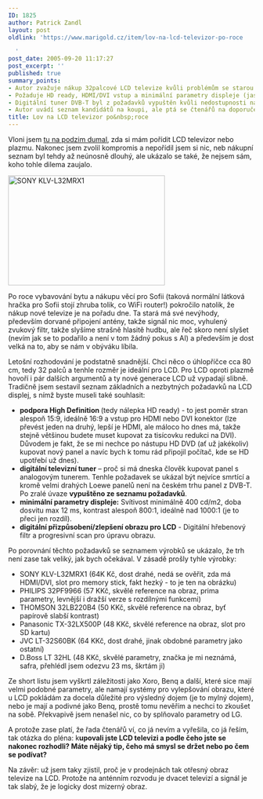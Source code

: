 ```yaml
---
ID: 1825
author: Patrick Zandl
layout: post
oldlink: 'https://www.marigold.cz/item/lov-na-lcd-televizor-po-roce

  '
post_date: 2005-09-20 11:17:27
post_excerpt: ''
published: true
summary_points:
- Autor zvažuje nákup 32palcové LCD televize kvůli problémům se starou.
- Požaduje HD ready, HDMI/DVI vstup a minimální parametry displeje (jas, odezva, kontrast).
- Digitální tuner DVB-T byl z požadavků vypuštěn kvůli nedostupnosti na trhu.
- Autor uvádí seznam kandidátů na koupi, ale ptá se čtenářů na doporučení.
title: Lov na LCD televizor po&nbsp;roce
---
```


<p>Vloni jsem <a href="/item/lcd-crt-plazma-co-koupit-jako-tv">tu na podzim dumal</a>, zda si mám pořídit LCD televizor nebo plazmu. Nakonec jsem zvolil kompromis a nepořídil jsem si nic, neb nákupní seznam byl tehdy až neúnosně dlouhý, ale ukázalo se také, že nejsem sám, koho tohle dilema zaujalo. </p>

<div class="rightbox"><img src="/wp-content/uploads/20050920-SONY KLV-L32MRX1.jpg" alt="SONY KLV-L32MRX1" width="320" height="224" /></div>
<p>Po roce vybavování bytu a nákupu věcí pro Sofii (taková normální látková hračka pro Sofii stojí zhruba tolik, co WiFi router!) pokročilo natolik, že nákup nové televize je na pořadu dne. Ta stará má své nevýhody, především dorvané připojení antény, takže signál nic moc, vyhulený zvukový filtr, takže slyšíme strašně hlasitě hudbu, ale řeč skoro není slyšet (nevím jak se to podařilo a není v tom žádný pokus s AI) a především je dost velká na to, aby se nám v obýváku líbila. </p>

<p>Letošní rozhodování je podstatně snadnější. Chci něco o úhlopříčce cca 80 cm, tedy 32 palců a tenhle rozměr je ideální pro LCD. Pro LCD oproti plazmě hovoří i pár dalších argumentů a ty nové generace LCD už vypadají slibně. Tradičně jsem sestavil seznam základních a nezbytných požadavků na LCD displej, s nímž byste museli také souhlasit: </p>

<ul>
<li><strong>podpora High Definition </strong>(tedy nálepka HD ready) - to jest poměr stran alespoň 15:9, ideálně 16:9 a vstup pro HDMI nebo DVI konektor (lze převést jeden na druhý, lepší je HDMI, ale máloco ho dnes má, takže stejně většinou budete muset kupovat za tisícovku redukci na DVI). Důvodem je fakt, že se mi nechce po nástupu HD DVD (ať už jakékoliv) kupovat nový panel a navíc bych k tomu rád připojil počítač, kde se HD upotřebí už dnes).</li>
<li><strong>digitální televizní tuner</strong> – proč si má dneska člověk kupovat panel s analogovým tunerem. Tenhle požadavek se ukázal být nejvíce smrtící a kromě velmi drahých Loewe panelů není na českém trhu panel z DVB-T. Po zralé úvaze <strong>vypuštěno ze seznamu požadavků</strong>.</li>
<li><strong>minimální parametry displeje:</strong> Svítivost minimálně 400 cd/m2, doba dosvitu max 12 ms, kontrast alespoň 800:1, ideálně nad 1000:1 (je to přeci jen rozdíl). </li>
<li><strong>digitální přizpůsobení/zlepšení obrazu pro LCD</strong> - Digitální hřebenový filtr a progresivní scan pro úpravu obrazu. </li>
</ul>
<p>Po porovnání těchto požadavků se seznamem výrobků se ukázalo, že trh není zase tak veliký, jak bych očekával. V zásadě prošly tyhle výrobky: </p>

<ul>
<li>SONY KLV-L32MRX1 (64K Kč, dost drahé, nedá se ověřit, zda má HDMI/DVI, slot pro memory stick, fakt hezký - to je ten na obrázku)</li>
<li>PHILIPS 32PF9966 (57 KKč, skvělé reference na obraz, prima parametry, levnější i dražší verze s rozdílnými funkcemi)</li>
<li>THOMSON 32LB220B4 (50 KKč, skvělé reference na obraz, byť papírově slabší kontrast)</li>
<li>Panasonic TX-32LX500P (48 KKč, skvělé reference na obraz, slot pro SD kartu)</li>
<li>JVC LT-32S60BK (64 KKč, dost drahé, jinak obdobné parametry jako ostatní)</li>
<li>D.Boss LT 32HL (48 KKč, skvělé parametry, značka je mi neznámá, safra, přehlédl jsem odezvu 23 ms, škrtám ji)</li>
</ul>
<p>Ze short listu jsem vyškrtl záležitosti jako Xoro, Benq a další, které sice mají velmi podobné parametry, ale namají systémy pro vylepšování obrazu, které u LCD pokládám za docela důležité pro výsledný dojem (je to mylný dojem), nebo je mají a podivné jako Benq, prostě tomu nevěřím a nechci to zkoušet na sobě. Překvapivě jsem nenašel nic, co by splňovalo parametry od LG.</p>

<p>A protože zase platí, že řada čtenářů ví, co já nevím a vyřešila, co já řeším, tak otázka do pléna: k<strong>upovali jste LCD televizi a podle čeho jste se nakonec rozhodli? Máte nějaký tip, čeho má smysl se držet nebo po čem se podívat? </strong></p>

<p>Na závěr: už jsem taky zjistil, proč je v prodejnách tak otřesný obraz televize na LCD. Protože na anténním rozvodu je dvacet televizí a signál je tak slabý, že je logicky dost mizerný obraz.
</p>